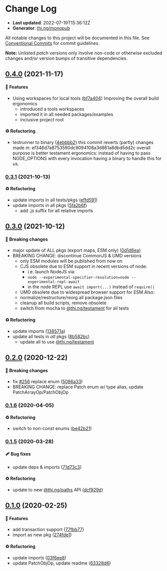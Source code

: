 # Change Log

- **Last updated**: 2022-07-19T15:36:12Z
- **Generator**: [thi.ng/monopub](https://thi.ng/monopub)

All notable changes to this project will be documented in this file.
See [Conventional Commits](https://conventionalcommits.org/) for commit guidelines.

**Note:** Unlisted _patch_ versions only involve non-code or otherwise excluded changes
and/or version bumps of transitive dependencies.

## [0.4.0](https://github.com/thi-ng/umbrella/tree/@thi.ng/transducers-patch@0.4.0) (2021-11-17)

#### 🚀 Features

- Using workspaces for local tools ([bf7a404](https://github.com/thi-ng/umbrella/commit/bf7a404))
  Improving the overall build ergonomics
  - introduced a tools workspaces
  - imported it in all needed packages/examples
  - inclusive project root

#### ♻️ Refactoring

- testrunner to binary ([4ebbbb2](https://github.com/thi-ng/umbrella/commit/4ebbbb2))
  this commit reverts (partly) changes made in:
  ef346d7a8753590dc9094108a3d861a8dbd5dd2c
  overall purpose is better testament ergonomics:
  instead of having to pass NODE_OPTIONS with every invocation
  having a binary to handle this for us.

### [0.3.1](https://github.com/thi-ng/umbrella/tree/@thi.ng/transducers-patch@0.3.1) (2021-10-13)

#### ♻️ Refactoring

- update imports in all tests/pkgs ([effd591](https://github.com/thi-ng/umbrella/commit/effd591))
- update imports in all pkgs ([5fa2b6f](https://github.com/thi-ng/umbrella/commit/5fa2b6f))
  - add .js suffix for all relative imports

## [0.3.0](https://github.com/thi-ng/umbrella/tree/@thi.ng/transducers-patch@0.3.0) (2021-10-12)

#### 🛑 Breaking changes

- major update of ALL pkgs (export maps, ESM only) ([0d1d6ea](https://github.com/thi-ng/umbrella/commit/0d1d6ea))
- BREAKING CHANGE: discontinue CommonJS & UMD versions
  - only ESM modules will be published from now on
  - CJS obsolete due to ESM support in recent versions of node:
    - i.e. launch NodeJS via:
    - `node --experimental-specifier-resolution=node --experimental-repl-await`
    - in the node REPL use `await import(...)` instead of `require()`
  - UMD obsolete due to widespread browser support for ESM
  Also:
  - normalize/restructure/reorg all package.json files
  - cleanup all build scripts, remove obsolete
  - switch from mocha to [@thi.ng/testament](https://github.com/thi-ng/umbrella/tree/main/packages/testament) for all tests

#### ♻️ Refactoring

- update imports ([138571a](https://github.com/thi-ng/umbrella/commit/138571a))
- update all tests in _all_ pkgs ([8b582bc](https://github.com/thi-ng/umbrella/commit/8b582bc))
  - update all to use [@thi.ng/testament](https://github.com/thi-ng/umbrella/tree/main/packages/testament)

## [0.2.0](https://github.com/thi-ng/umbrella/tree/@thi.ng/transducers-patch@0.2.0) (2020-12-22)

#### 🛑 Breaking changes

- fix [#256](https://github.com/thi-ng/umbrella/issues/256) replace enum ([5086a33](https://github.com/thi-ng/umbrella/commit/5086a33))
- BREAKING CHANGE: replace Patch enum w/ type alias,
  update PatchArrayOp/PatchObjOp

### [0.1.6](https://github.com/thi-ng/umbrella/tree/@thi.ng/transducers-patch@0.1.6) (2020-04-05)

#### ♻️ Refactoring

- switch to non-const enums ([be42b21](https://github.com/thi-ng/umbrella/commit/be42b21))

### [0.1.5](https://github.com/thi-ng/umbrella/tree/@thi.ng/transducers-patch@0.1.5) (2020-03-28)

#### 🩹 Bug fixes

- update deps & imports ([71d73c3](https://github.com/thi-ng/umbrella/commit/71d73c3))

#### ♻️ Refactoring

- update to new [@thi.ng/paths](https://github.com/thi-ng/umbrella/tree/main/packages/paths) API ([dcf929d](https://github.com/thi-ng/umbrella/commit/dcf929d))

## [0.1.0](https://github.com/thi-ng/umbrella/tree/@thi.ng/transducers-patch@0.1.0) (2020-02-25)

#### 🚀 Features

- add transaction support ([77fbb77](https://github.com/thi-ng/umbrella/commit/77fbb77))
- import as new pkg ([274fde1](https://github.com/thi-ng/umbrella/commit/274fde1))

#### ♻️ Refactoring

- update imports ([03f6ee8](https://github.com/thi-ng/umbrella/commit/03f6ee8))
- update PatchObjOp, update readme ([63328d6](https://github.com/thi-ng/umbrella/commit/63328d6))

